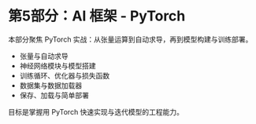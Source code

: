 # 第5部分：AI 框架 - PyTorch

本部分聚焦 PyTorch 实战：从张量运算到自动求导，再到模型构建与训练部署。

- 张量与自动求导
- 神经网络模块与模型搭建
- 训练循环、优化器与损失函数
- 数据集与数据加载器
- 保存、加载与简单部署

目标是掌握用 PyTorch 快速实现与迭代模型的工程能力。 